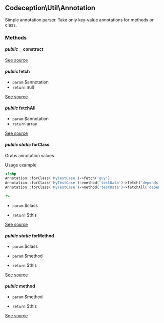 
## Codeception\Util\Annotation


Simple annotation parser. Take only key-value annotations for methods or class.

### Methods


#### *public* __construct
[See source](https://github.com/Codeception/Codeception/blob/master/src/Codeception/Util/Annotation.php#L63)

#### *public* fetch
 * `param`  $annotation
 * `return`  null

[See source](https://github.com/Codeception/Codeception/blob/master/src/Codeception/Util/Annotation.php#L83)

#### *public* fetchAll
 * `param`  $annotation
 * `return`  array

[See source](https://github.com/Codeception/Codeception/blob/master/src/Codeception/Util/Annotation.php#L96)

#### *public static* forClass
Grabs annotation values.

Usage example:

``` php
<?php
Annotation::forClass('MyTestCase')->fetch('guy');
Annotation::forClass('MyTestCase')->method('testData')->fetch('depends');
Annotation::forClass('MyTestCase')->method('testData')->fetchAll('depends');

?>
```

 * `param`  $class

 * `return`  $this

[See source](https://github.com/Codeception/Codeception/blob/master/src/Codeception/Util/Annotation.php#L39)

#### *public static* forMethod
 * `param`  $class
 * `param`  $method

 * `return`  $this

[See source](https://github.com/Codeception/Codeception/blob/master/src/Codeception/Util/Annotation.php#L58)

#### *public* method
 * `param`  $method

 * `return`  $this

[See source](https://github.com/Codeception/Codeception/blob/master/src/Codeception/Util/Annotation.php#L73)
